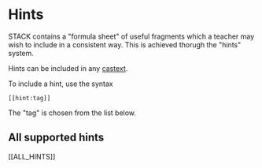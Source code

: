 # Hints

STACK contains a "formula sheet" of useful fragments which a teacher may wish to include in a consistent way.  This is achieved thorugh the "hints" system.

Hints can be included in any [castext](CASText.md).

To include a hint, use the syntax

    [[hint:tag]]
    
The "tag" is chosen from the list below.

## All supported hints

[[ALL_HINTS]]
